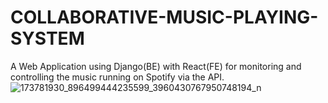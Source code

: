 # COLLABORATIVE-MUSIC-PLAYING-SYSTEM

A Web Application using Django(BE) with React(FE) for monitoring and controlling the music running on Spotify via the API.
![173781930_896499444235599_3960430767950748194_n](https://user-images.githubusercontent.com/62359701/114782560-7b027500-9d82-11eb-9001-e5a092896bb8.jpg)
